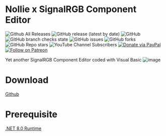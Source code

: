 # Nollie x SignalRGB Component Editor
![Github All Releases](https://img.shields.io/github/downloads/qiangqiang101/SignalRGB-CompGen/total.svg)
![GitHub release (latest by date)](https://img.shields.io/github/v/release/qiangqiang101/SignalRGB-CompGen)
![GitHub](https://img.shields.io/github/license/qiangqiang101/SignalRGB-CompGen)
![GitHub branch checks state](https://img.shields.io/github/checks-status/qiangqiang101/SignalRGB-CompGen/master)
![GitHub issues](https://img.shields.io/github/issues/qiangqiang101/SignalRGB-CompGen)
![GitHub forks](https://img.shields.io/github/forks/qiangqiang101/SignalRGB-CompGen?style=social)
![GitHub Repo stars](https://img.shields.io/github/stars/qiangqiang101/SignalRGB-CompGen?style=social)
![YouTube Channel Subscribers](https://img.shields.io/youtube/channel/subscribers/UCAZlasvEy1euunP1M7nwj5Q?style=social)
[![Donate via PayPal](https://img.shields.io/badge/Donate-Paypal-brightgreen)](https://paypal.me/imnotmental)
[![Follow on Patreon](https://img.shields.io/badge/Donate-Patreon-orange)](https://www.patreon.com/imnotmental)

Yet another SignalRGB Component Editor coded with Visual Basic
![image](https://github.com/user-attachments/assets/ab56f636-dbf8-49be-9428-47e7c351450c)

# Download
[Github](https://github.com/qiangqiang101/SignalRGB-CompGen/releases)

# Prerequisite
[.NET 8.0 Runtime](https://dotnet.microsoft.com/en-us/download/dotnet/8.0)
